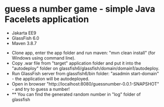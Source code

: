 # guess a number game - simple Java Facelets application

* Jakarta EE9
* GlassFish 6.0
* Maven 3.8.7 

+ Clone app, enter the app folder and run maven: "mvn clean install" (for Windows using command line). 
+ Copy .war file from "target" application folder and put it into the "autodeploy" folder on glassfish6/glassfish/domain/domain1/autodeploy.
+ Run GlassFish server from glassfish6/bin folder: "asadmin start-domain" - the application will be autodeployed.
+ Open in browser "http://localhost:8080/guessnumber-0.0.1-SNAPSHOT" - and try to guess a number!
+ ** You can find the generated random number in "log" folder of glassfish